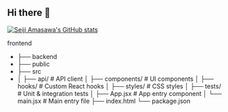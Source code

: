 ## Hi there 👋

<!--
**tempestStampede/tempestStampede** is a ✨ _special_ ✨ repository because its `README.md` (this file) appears on your GitHub profile.

Here are some ideas to get you started:

- 🔭 I’m currently working on ...
- 🌱 I’m currently learning ...
- 👯 I’m looking to collaborate on ...
- 🤔 I’m looking for help with ...
- 💬 Ask me about ...
- 📫 How to reach me: ...
- 😄 Pronouns: ...
- ⚡ Fun fact: ...
-->

[![Seiji Amasawa's GitHub stats](https://github-readme-stats.vercel.app/api?username=tempestStampede)](https://github.com/tempestStampede/github-readme-stats)

frontend
- ├── backend
- ├── public
- ├── src
- │ ├── api/ # API client
│ ├── components/ # UI components
│ ├── hooks/ # Custom React hooks
│ ├── styles/ # CSS styles
│ ├── tests/ # Unit & integration tests
│ ├── App.jsx # App entry component
│ └── main.jsx # Main entry file
├── index.html
└── package.json
